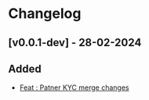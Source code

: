 # Changelog

## [v0.0.1-dev] - 28-02-2024 

## Added
- [Feat : Patner KYC merge changes](https://github.com/atrina-technologies-pvt-ltd/sml-ucl/pull/1)
